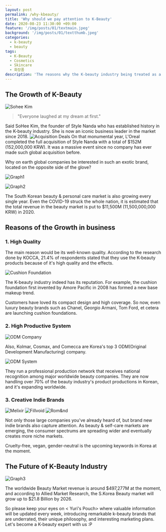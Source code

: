 ```yaml
---
layout: post
permalink: /why-kbeauty/
title: 'Why should we pay attention to K-Beauty'
date: 2020-08-23 11:30:00 +09:00
feature: '/img/posts/01/textmain.jpeg'
background: '/img/posts/01/textthumb.jpeg'
categories:
  - k-beauty
  - beauty
tags:
  - K-Beauty
  - Cosmetics
  - Skincare
  - 화장품
description: 'The reasons why the K-beauty industry being treated as a new phenomenon worldwide.'
---
```



## The Growth of K-Beauty

![Sohee Kim](/img/posts/01/sohee.jpg)

> "Everyone laughed at my dream at first."

Said SoHee Kim, the founder of Style Nanda who has established history in the K-beauty industry. She is now an iconic business leader in the market since 2018.
![Acquisition Deals](/img/posts/01/table.jpg)
On that monumental year, L'Oreal completed the full acquisition of Style Nanda with a total of $152M (152,000,000 KRW). It was a massive event since no company has ever made such global acquisition before.

Why on earth global companies be interested in such an exotic brand, located on the opposite side of the glove?

![Graph1](/img/posts/01/01.png)

![Graph2](/img/posts/01/02.png)

The South Korean beauty & personal care market is also growing every single year.
Even the COVID-19 struck the whole nation, it is estimated that the total revenue in the beauty market is put to $11,500M (11,500,000,000 KRW) in 2020.


## Reasons of the Growth in business
### 1. High Quality

The main reason would be its well-known quality. According to the research done by KOCCA, 21.4% of respondents stated that they use the K-beauty products because of it's high quality and the effects.

![Cushion Foundation](/img/posts/01/cushion.jpg)

The K-beauty industry indeed has its reputation. For example, the cushion foundation first invented by Amore Pacific in 2008 has formed a new base makeup trend.

Customers have loved its compact design and high coverage. So now, even luxury beauty brands such as Chanel, Georgio Armani, Tom Ford, et cetera are launching cushion foundations.


### 2. High Productive System

![ODM Company](/img/posts/01/odmcomp.jpg)

Also, Kolmar, Cosmax, and Comecca are Korea's top 3 ODM(Original Development Manufacturing) company.

![ODM System](/img/posts/01/odm.png)

They run a professional production network that receives national recognition among major worldwide beauty companies. They are now handling over 70% of the beauty industry's product productions in Korean, and it's expanding worldwide.


### 3. Creative Indie Brands

![Melixir](/img/posts/01/melixir.jpg)
![Fillvoid](/img/posts/01/fil2.png)
![Rom&nd](/img/posts/01/romn.jpg)

Not only those large companies you've already heard of, but brand new indie brands also capture attention. As beauty & self-care markets are emerging, the consumer spectrums are spreading wider and eventually creates more niche markets.

Cruelty-free, vegan, gender-neutral is the upcoming keywords in Korea at the moment.


## The Future of K-Beauty Industry

![Graph3](/img/posts/01/03.png)

The worldwide Beauty Market revenue is around $497,277M at the moment, and according to Allied Market Research, the S.Korea Beauty market will grow up to $21.8 Billion by 2026.

So please keep your eyes on < Yuri's Pouch> where valuable information will be updated every week, introducing remarkable k-beauty brands that are underrated, their unique philosophy, and interesting marketing plans. Let's become a K-beauty expert with us :P
